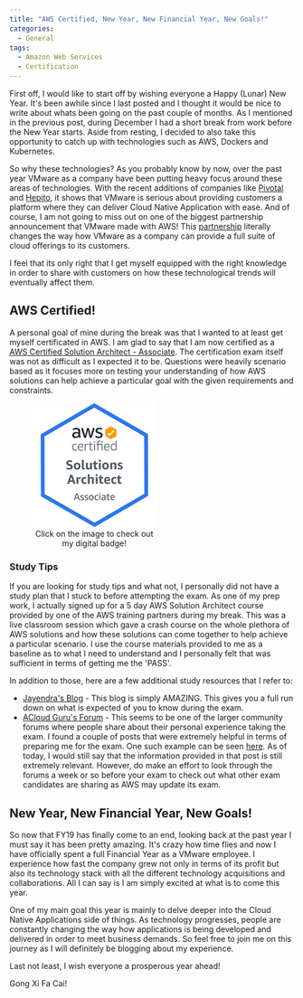 ```yaml
---
title: "AWS Certified, New Year, New Financial Year, New Goals!"
categories: 
  - General
tags:
  - Amazon Web Services
  - Certification
---
```


First off, I would like to start off by wishing everyone a Happy (Lunar) New Year. It's been awhile since I last posted and I thought it would be nice to write about whats been going on the past couple of months. As I mentioned in the previous post, during December I had a short break from work before the New Year starts. Aside from resting, I decided to also take this opportunity to catch up with technologies such as AWS, Dockers and Kubernetes. 

So why these technologies? As you probably know by now, over the past year VMware as a company have been putting heavy focus around these areas of technologies. With the recent additions of companies like [Pivotal](https://pivotal.io/) and [Hepito](https://heptio.com/), it shows that VMware is serious about providing customers a platform where they can deliver Cloud Native Application with ease. And of course, I am not going to miss out on one of the biggest partnership announcement that VMware made with AWS! This [partnership](https://www.vmware.com/sg/partners/strategic-technology-partners/aws.html) literally changes the way how VMware as a company can provide a full suite of cloud offerings to its customers. 

I feel that its only right that I get myself equipped with the right knowledge in order to share with customers on how these technological trends will eventually affect them.

## AWS Certified!

A personal goal of mine during the break was that I wanted to at least get myself certificated in AWS. I am glad to say that I am now certified as a [AWS Certified Solution Architect - Associate](https://aws.amazon.com/certification/certified-solutions-architect-associate/). The certification exam itself was not as difficult as I expected it to be. Questions were heavily scenario based as it focuses more on testing your understanding of how AWS solutions can help achieve a particular goal with the given requirements and constraints.

<figure style="width: 220px" class="align-center">
  <a href="https://www.certmetrics.com/amazon/public/badge.aspx?i=1&t=c&d=2019-02-08&ci=AWS00744388"><img src="/assets/images/aws-certified.png" alt="AWS SA Badge"></a>
  <figcaption style="text-align: center;">Click on the image to check out my digital badge!</figcaption>
</figure> 

### Study Tips

If you are looking for study tips and what not, I personally did not have a study plan that I stuck to before attempting the exam. As one of my prep work, I actually signed up for a 5 day AWS Solution Architect course provided by one of the AWS training partners during my break. This was a live classroom session which gave a crash course on the whole plethora of AWS solutions and how these solutions can come together to help achieve a particular scenario. I use the course materials provided to me as a baseline as to what I need to understand and I personally felt that was sufficient in terms of getting me the 'PASS'.

In addition to those, here are a few additional study resources that I refer to: 
- [Jayendra's Blog](http://jayendrapatil.com/) - This blog is simply AMAZING. This gives you a full run down on what is expected of you to know during the exam.
- [ACloud Guru's Forum](https://acloud.guru/forums/aws-certified-solutions-architect-associate/recent?p=1) - This seems to be one of the larger community forums where people share about their personal experience taking the exam. I found a couple of posts that were extremely helpful in terms of preparing me for the exam. One such example can be seen [here](https://acloud.guru/forums/aws-certified-solutions-architect-associate/discussion/-LUUMRYlJGcw4RGLTXw9/passed_sa_associate_exam_with). As of today, I would still say that the information provided in that post is still extremely relevant. However, do make an effort to look through the forums a week or so before your exam to check out what other exam candidates are sharing as AWS may update its exam.

## New Year, New Financial Year, New Goals!

So now that FY19 has finally come to an end, looking back at the past year I must say it has been pretty amazing. It's crazy how time flies and now I have officially spent a full Financial Year as a VMware employee. I experience how fast the company grew not only in terms of its profit but also its technology stack with all the different technology acquisitions and collaborations. All I can say is I am simply excited at what is to come this year. 

One of my main goal this year is mainly to delve deeper into the Cloud Native Applications side of things. As technology progresses, people are constantly changing the way how applications is being developed and delivered in order to meet business demands. So feel free to join me on this journey as I will definitely be blogging about my experience.

Last not least, I wish everyone a prosperous year ahead!

Gong Xi Fa Cai!

